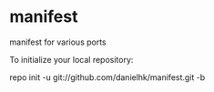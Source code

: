 manifest
========

manifest for various ports

To initialize your local repository:

  repo init -u git://github.com/danielhk/manifest.git -b <bracnch>

